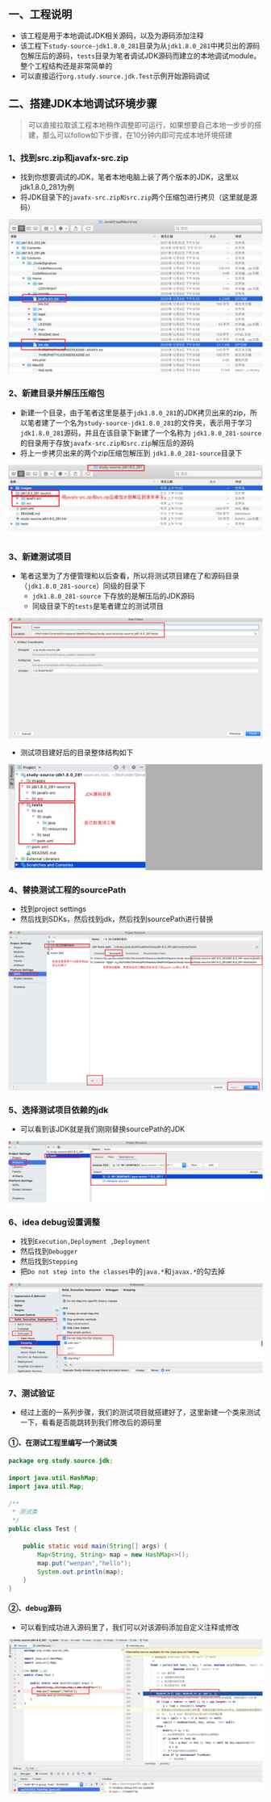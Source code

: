 ## 一、工程说明

- 该工程是用于本地调试JDK相关源码，以及为源码添加注释
- 该工程下`study-source-jdk1.8.0_281`目录为从`jdk1.8.0_281`中拷贝出的源码包解压后的源码，`tests`目录为笔者调试JDK源码而建立的本地调试module。整个工程结构还是非常简单的
- 可以直接运行`org.study.source.jdk.Test`示例开始源码调试



## 二、搭建JDK本地调试环境步骤

> 可以直接拉取该工程本地稍作调整即可运行，如果想要自己本地一步步的搭建，那么可以follow如下步骤，在10分钟内即可完成本地环境搭建

### 1、找到src.zip和javafx-src.zip

- 找到你想要调试的JDK，笔者本地电脑上装了两个版本的JDK，这里以jdk1.8.0_281为例
- 将JDK目录下的`javafx-src.zip和src.zip`两个压缩包进行拷贝（这里就是源码）

![](images/jdk中的zip.png)



### 2、新建目录并解压压缩包

- 新建一个目录，由于笔者这里是基于`jdk1.8.0_281`的JDK拷贝出来的zip，所以笔者建了一个名为`study-source-jdk1.8.0_281`的文件夹，表示用于学习`jdk1.8.0_281`源码，并且在该目录下新建了一个名称为 `jdk1.8.0_281-source` 的目录用于存放`javafx-src.zip和src.zip`解压后的源码
- 将上一步拷贝出来的两个zip压缩包解压到 `jdk1.8.0_281-source`目录下

![](images/解压源码.png)



### 3、新建测试项目

- 笔者这里为了方便管理和以后查看，所以将测试项目建在了和源码目录（`jdk1.8.0_281-source`）同级的目录下
  - `jdk1.8.0_281-source` 下存放的是解压后的JDK源码
  - 同级目录下的`tests`是笔者建立的测试项目

![](images/新建测试项目.png)

- 测试项目建好后的目录整体结构如下

![](images/工程整体结构.png)



### 4、替换测试工程的sourcePath

- 找到project settings
- 然后找到SDKs，然后找到jdk，然后找到sourcePath进行替换

![](images/替换sourcePath.png)



### 5、选择测试项目依赖的jdk

- 可以看到该JDK就是我们刚刚替换sourcePath的JDK

![](images/选择测试模块依赖的jdk.png)



### 6、idea debug设置调整

- 找到`Execution,Deployment ,Deployment `
- 然后找到`Debugger`
- 然后找到`Stepping`
- 把`Do not step into the classes`中的`java.*`和`javax.*`的勾去掉

![](images/调整debug设置.png)



### 7、测试验证

- 经过上面的一系列步骤，我们的测试项目就搭建好了，这里新建一个类来测试一下，看看是否能跳转到我们修改后的源码里

#### ①、在测试工程里编写一个测试类

```java
package org.study.source.jdk;

import java.util.HashMap;
import java.util.Map;

/**
 * 测试类
 */
public class Test {

    public static void main(String[] args) {
        Map<String, String> map = new HashMap<>();
        map.put("wenpan","hello");
        System.out.println(map);
    }
}
```

#### ②、debug源码

- 可以看到成功进入源码里了，我们可以对该源码添加自定义注释或修改

![](images/debug源码.png)





